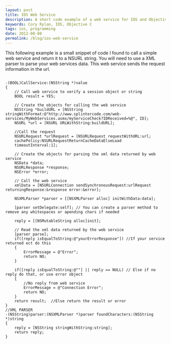 ```yaml
---
layout: post
title: IOS Web Service
description: A short code example of a web service for IOS and Objective C
keywords: Cory Rylan, IOS, Objective C
tags: ios, programming
date: 2012-08-08
permalink: /blog/ios-web-service
---
```


This following example is a small snippet of code I found to call a simple web service
and return it to a NSURL string. You will need to use a XML parser to parse your
web services data. This web service sends the request information in the url.

<pre class="language-clike">
<code>
-(BOOL)CallService:(NSString *)value
{
    // Call web service to verify a session object or string
    BOOL result = YES;
    
    // Create the objects for calling the web service
    NSString *buildURL = [NSString stringWithFormat:@"http://www.splintercode.com/web-services/MyWebServices.asmx/myServiceCheck?IDReceived=%@", ID];
    NSURL *url = [NSURL URLWithString:buildURL];
    
    //Call the request
    NSURLRequest *urlRequest = [NSURLRequest requestWithURL:url;
	cachePolicy:NSURLRequestReturnCacheDataElseLoad
    timeoutInterval:1];
    
    // Create the objects for parsing the xml data returned by web service
    NSData *data;
    NSURLResponse *response;
    NSError *error;
    
    // Call the web service
    xmlData = [NSURLConnection sendSynchronousRequest:urlRequest returningResponse:&response error:&error];
    
    NSXMLParser *parser = [[NSXMLParser alloc] initWithData:data];
    
    [parser setDelegate:self]; // You can create a parser method to remove any whitespaces or apending chars if needed
    
    reply = [[NSMutableString alloc]init];
    
    // Read the xml data returned by the web service
    [parser parse];
    if([reply isEqualToString:@"yourErrorResponse"]) //If your service returned ect do this 
    {
        ErrorMessage = @"Error";
        return NO;
    }
    
    if([reply isEqualToString:@""] || reply == NULL) // Else if no reply do that, or use error object
    {
        //No reply from web service
        ErrorMessage = @"Connection Error";
        return NO;
    }
    return result;	//Else return the result or error
}
//XML PARSER 
-(NSString)parser:(NSXMLParser *)parser foundCharacters:(NSString *)string
{
    reply = [NSString stringWithString:string];
    return reply;
}
</code>
</pre>